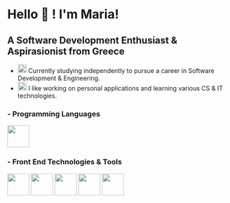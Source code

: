 # Hello 👋 ! I'm Maria!

## A Software Development Enthusiast & Aspirasionist from Greece

- <img src="https://github.com/mtsioni/mtsioni/assets/95755182/4158f237-953c-4830-9d5c-49f81a921899" height = "20" width = "20"> Currently studying independently to pursue a career in Software Development & Engineering.
- <img src="https://github.com/mtsioni/mtsioni/assets/95755182/ef2af4f7-7e67-4149-86a2-440f39c44375" height="20" width="20"> I like working on personal applications and learning various CS & IT technologies. 


### - Programming Languages
<img src="https://github.com/mtsioni/mtsioni/assets/95755182/cc688d18-a939-491d-8eb6-5f67229b0f59" height="50" width="50">

### - Front End Technologies & Tools
<img src="https://github.com/mtsioni/mtsioni/assets/95755182/4074115e-f3a9-4279-9469-eea08ba63e20" height="50" width="50">
<img src="https://github.com/mtsioni/mtsioni/assets/95755182/ce7610e3-7ee5-4970-8763-4ed627e14414" height="50" width="50">
<img src="https://github.com/mtsioni/mtsioni/assets/95755182/94881769-b914-416b-aa4f-b5afbf4fb02b" height="50" width="50">
<img src="https://github.com/mtsioni/mtsioni/assets/95755182/e54f851a-8ced-4642-b174-9bf17e170a3b" height="50" width="50">
<img src="https://github.com/mtsioni/mtsioni/assets/95755182/1e57fb88-896a-4184-b04a-7ecb3402c1ca" height="50" width="50">

